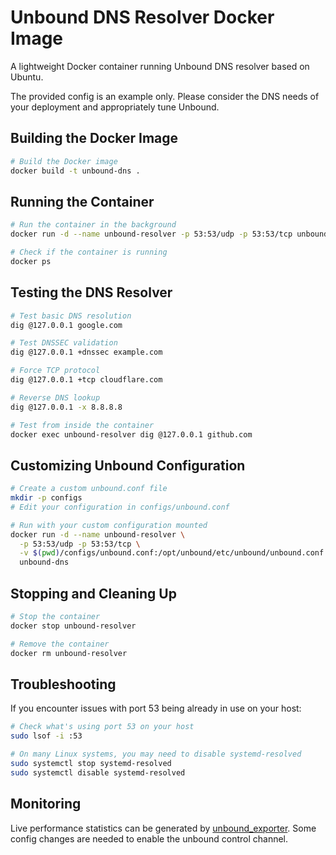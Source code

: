 # Unbound DNS Resolver Docker Image

A lightweight Docker container running Unbound DNS resolver based on Ubuntu.

The provided config is an example only. Please consider the DNS needs of your deployment and appropriately tune Unbound.

## Building the Docker Image

```bash
# Build the Docker image
docker build -t unbound-dns .
```

## Running the Container

```bash
# Run the container in the background
docker run -d --name unbound-resolver -p 53:53/udp -p 53:53/tcp unbound-dns

# Check if the container is running
docker ps
```

## Testing the DNS Resolver

```bash
# Test basic DNS resolution
dig @127.0.0.1 google.com

# Test DNSSEC validation
dig @127.0.0.1 +dnssec example.com

# Force TCP protocol
dig @127.0.0.1 +tcp cloudflare.com

# Reverse DNS lookup
dig @127.0.0.1 -x 8.8.8.8

# Test from inside the container
docker exec unbound-resolver dig @127.0.0.1 github.com
```

## Customizing Unbound Configuration

```bash
# Create a custom unbound.conf file
mkdir -p configs
# Edit your configuration in configs/unbound.conf

# Run with your custom configuration mounted
docker run -d --name unbound-resolver \
  -p 53:53/udp -p 53:53/tcp \
  -v $(pwd)/configs/unbound.conf:/opt/unbound/etc/unbound/unbound.conf:ro \
  unbound-dns
```

## Stopping and Cleaning Up

```bash
# Stop the container
docker stop unbound-resolver

# Remove the container
docker rm unbound-resolver
```

## Troubleshooting

If you encounter issues with port 53 being already in use on your host:

```bash
# Check what's using port 53 on your host
sudo lsof -i :53

# On many Linux systems, you may need to disable systemd-resolved
sudo systemctl stop systemd-resolved
sudo systemctl disable systemd-resolved
```

## Monitoring

Live performance statistics can be generated by [unbound_exporter](https://github.com/letsencrypt/unbound_exporter). Some config changes are needed to enable the unbound control channel.



